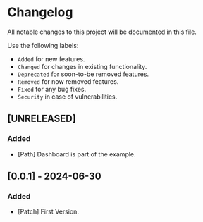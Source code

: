 # Changelog

All notable changes to this project will be documented in this file.

Use the following labels:

- `Added` for new features.
- `Changed` for changes in existing functionality.
- `Deprecated` for soon-to-be removed features.
- `Removed` for now removed features.
- `Fixed` for any bug fixes.
- `Security` in case of vulnerabilities.

## [UNRELEASED]

### Added

- [Path] Dashboard is part of the example.

## [0.0.1] - 2024-06-30

### Added

- [Patch] First Version.
